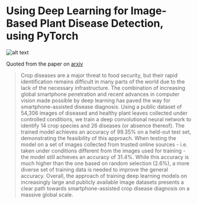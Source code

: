 # Using Deep Learning for Image-Based Plant Disease Detection, using PyTorch
![alt text](https://cdn-images-1.medium.com/max/1200/1*IbJF_6mRTMsG9gL0j8uz5Q.jpeg)

Quoted from the paper on [arxiv](https://arxiv.org/abs/1604.03169)

> Crop diseases are a major threat to food security, but their rapid identification remains difficult in many parts of the world due to the lack of the necessary infrastructure. The combination of increasing global smartphone penetration and recent advances in computer vision made possible by deep learning has paved the way for smartphone-assisted disease diagnosis. Using a public dataset of 54,306 images of diseased and healthy plant leaves collected under controlled conditions, we train a deep convolutional neural network to identify 14 crop species and 26 diseases (or absence thereof). The trained model achieves an accuracy of 99.35% on a held-out test set, demonstrating the feasibility of this approach. When testing the model on a set of images collected from trusted online sources - i.e. taken under conditions different from the images used for training - the model still achieves an accuracy of 31.4%. While this accuracy is much higher than the one based on random selection (2.6%), a more diverse set of training data is needed to improve the general accuracy. Overall, the approach of training deep learning models on increasingly large and publicly available image datasets presents a clear path towards smartphone-assisted crop disease diagnosis on a massive global scale.
